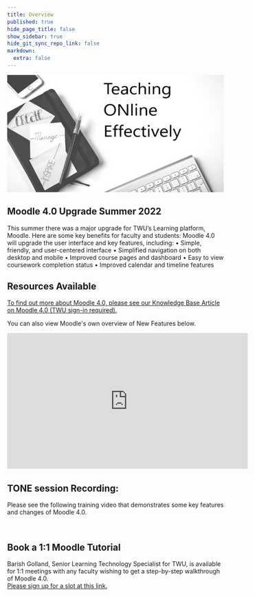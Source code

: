 ```yaml
---
title: Overview
published: true
hide_page_title: false
show_sidebar: true
hide_git_sync_repo_link: false
markdown:
  extra: false
---
```


![](rsz_tone.jpg)

## Moodle 4.0 Upgrade Summer 2022

This summer there was a major upgrade for TWU’s Learning platform, Moodle.
Here are some key benefits for faculty and students:
Moodle 4.0 will upgrade the user interface and key features, including:
•	Simple, friendly, and user-centered interface
•	Simplified navigation on both desktop and mobile
•	Improved course pages and dashboard
•	Easy to view coursework completion status
•	Improved calendar and timeline features


## Resources Available
[To find out more about Moodle 4.0, please see our Knowledge Base Article on Moodle 4.0 (TWU sign-in required).](https://trinitywestern.teamdynamix.com/TDClient/1904/Portal/KB/ArticleDet?ID=144779)

You can also view Moodle's own overview of New Features below.

<iframe width="560" height="315" src="https://www.youtube-nocookie.com/embed/Io8ZqAOnAsw" title="YouTube video player" frameborder="0" allow="accelerometer; autoplay; clipboard-write; encrypted-media; gyroscope; picture-in-picture" allowfullscreen></iframe>


## TONE session Recording:
Please see the following training video that demonstrates some key features and changes of Moodle 4.0.



<br>

## Book a 1:1 Moodle Tutorial
Barish Golland, Senior Learning Technology Specialist for TWU, is available for 1:1 meetings with any faculty wishing to get a step-by-step walkthrough of Moodle 4.0.  
[Please sign up for a slot at this link.](https://calendly.com/barish-golland-twu/moodle?month=2022-09) 
